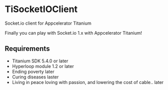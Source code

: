 # TiSocketIOClient
Socket.io client for Appcelerator Titanium

Finally you can play with Socket.io 1.x with Appcelerator Titanium!

## Requirements

- Titanium SDK 5.4.0 or later
- Hyperloop module 1.2 or later
- Ending poverty later
- Curing diseases laster
- Living in peace loving with passion, and lowering the cost of cable.. later
